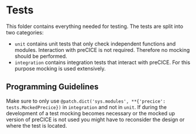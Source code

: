 # Tests

This folder contains everything needed for testing. The tests are split into two categories:

* `unit` contains unit tests that only check independent functions and modules. Interaction with preCICE is not required. Therefore no mocking should be performed.
* `integration` contains integration tests that interact with preCICE. For this purpose mocking is used extensively.

## Programming Guidelines

Make sure to only use `@patch.dict('sys.modules', **{'precice': tests.MockedPrecice})` in `integration` and not in `unit`. If during the development of a test mocking becomes necessary or the mocked up version of preCICE is not used you might have to reconsider the design or where the test is located.
